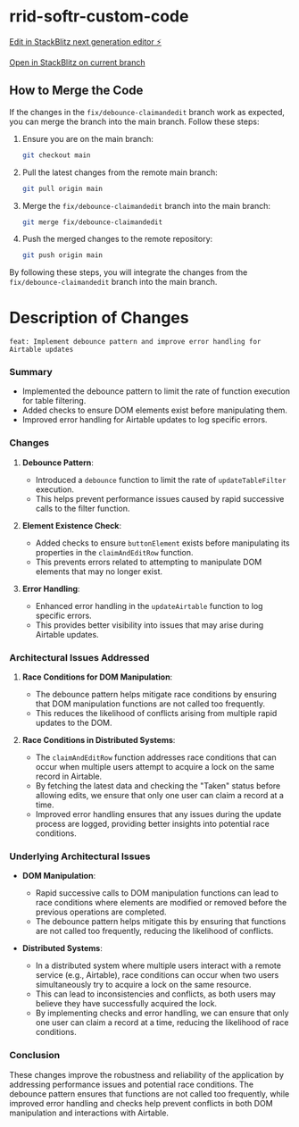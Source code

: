 # rrid-softr-custom-code

[Edit in StackBlitz next generation editor ⚡️](https://stackblitz.com/~/github.com/aculich/rrid-softr-custom-code)

[Open in StackBlitz on current branch](https://stackblitz.com/github.com/aculich/rrid-softr-custom-code/tree/feature/debounce-claimandedit)

## How to Merge the Code

If the changes in the `fix/debounce-claimandedit` branch work as expected, you can merge the branch into the main branch. Follow these steps:

1. Ensure you are on the main branch:
    ```bash
    git checkout main
    ```

2. Pull the latest changes from the remote main branch:
    ```bash
    git pull origin main
    ```

3. Merge the `fix/debounce-claimandedit` branch into the main branch:
    ```bash
    git merge fix/debounce-claimandedit
    ```

4. Push the merged changes to the remote repository:
    ```bash
    git push origin main
    ```

By following these steps, you will integrate the changes from the `fix/debounce-claimandedit` branch into the main branch.

# Description of Changes

`feat: Implement debounce pattern and improve error handling for Airtable updates`

### Summary
- Implemented the debounce pattern to limit the rate of function execution for table filtering.
- Added checks to ensure DOM elements exist before manipulating them.
- Improved error handling for Airtable updates to log specific errors.

### Changes
1. **Debounce Pattern**:
   - Introduced a `debounce` function to limit the rate of `updateTableFilter` execution.
   - This helps prevent performance issues caused by rapid successive calls to the filter function.

2. **Element Existence Check**:
   - Added checks to ensure `buttonElement` exists before manipulating its properties in the `claimAndEditRow` function.
   - This prevents errors related to attempting to manipulate DOM elements that may no longer exist.

3. **Error Handling**:
   - Enhanced error handling in the `updateAirtable` function to log specific errors.
   - This provides better visibility into issues that may arise during Airtable updates.

### Architectural Issues Addressed
1. **Race Conditions for DOM Manipulation**:
   - The debounce pattern helps mitigate race conditions by ensuring that DOM manipulation functions are not called too frequently.
   - This reduces the likelihood of conflicts arising from multiple rapid updates to the DOM.

2. **Race Conditions in Distributed Systems**:
   - The `claimAndEditRow` function addresses race conditions that can occur when multiple users attempt to acquire a lock on the same record in Airtable.
   - By fetching the latest data and checking the "Taken" status before allowing edits, we ensure that only one user can claim a record at a time.
   - Improved error handling ensures that any issues during the update process are logged, providing better insights into potential race conditions.

### Underlying Architectural Issues
- **DOM Manipulation**:
  - Rapid successive calls to DOM manipulation functions can lead to race conditions where elements are modified or removed before the previous operations are completed.
  - The debounce pattern helps mitigate this by ensuring that functions are not called too frequently, reducing the likelihood of conflicts.

- **Distributed Systems**:
  - In a distributed system where multiple users interact with a remote service (e.g., Airtable), race conditions can occur when two users simultaneously try to acquire a lock on the same resource.
  - This can lead to inconsistencies and conflicts, as both users may believe they have successfully acquired the lock.
  - By implementing checks and error handling, we can ensure that only one user can claim a record at a time, reducing the likelihood of race conditions.

### Conclusion
These changes improve the robustness and reliability of the application by addressing performance issues and potential race conditions. The debounce pattern ensures that functions are not called too frequently, while improved error handling and checks help prevent conflicts in both DOM manipulation and interactions with Airtable.